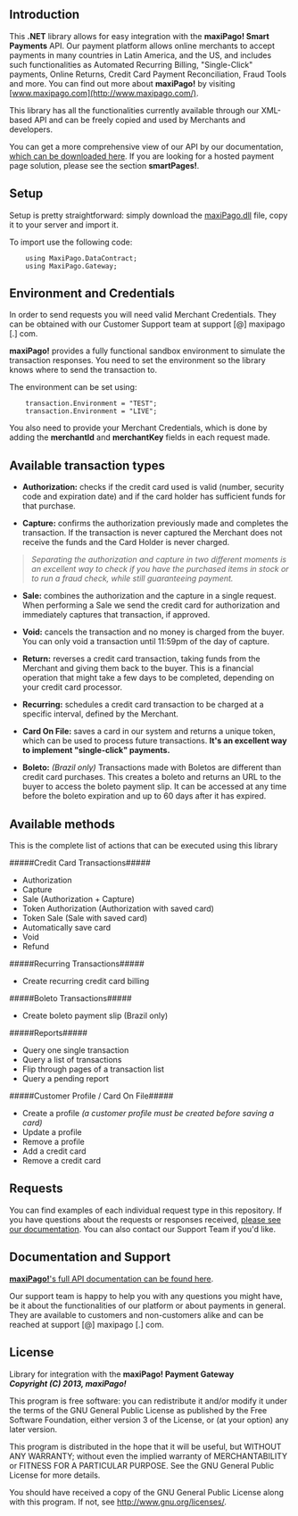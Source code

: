 ## Introduction ##

This **.NET** library allows for easy integration with the **maxiPago! Smart Payments** API. Our payment platform allows online merchants to accept payments in many countries in Latin America, and the US, and includes such functionalities as Automated Recurring Billing, "Single-Click" payments, Online Returns, Credit Card Payment Reconciliation, Fraud Tools and more. You can find out more about **maxiPago!** by visiting [www.maxipago.com](http://www.maxipago.com/).

This library has all the functionalities currently available through our XML-based API and can be freely copied and used by Merchants and developers.

You can get a more comprehensive view of our API by our documentation, [which can be downloaded here](http://www.maxipago.com/docs/maxiPago_API_Latest.pdf). If you are looking for a hosted payment page solution, please see the section **smartPages!**.


## Setup ##

Setup is pretty straightforward: simply download the [maxiPago.dll](http://www.maxipago.com/docs/maxiPago.dll.zip) file, copy it to your server and import it.

To import use the following code:

```dotnet
	using MaxiPago.DataContract;
	using MaxiPago.Gateway;
```

## Environment and Credentials ##

In order to send requests you will need valid Merchant Credentials. They can be obtained with our Customer Support team at support [@] maxipago [.] com.

**maxiPago!** provides a fully functional sandbox environment to simulate the transaction responses. You need to set the environment so the library knows where to send the transaction to.

The environment can be set using:

```dotnet
	transaction.Environment = "TEST";
	transaction.Environment = "LIVE";
```

You also need to provide your Merchant Credentials, which is done by adding the **merchantId** and **merchantKey** fields in each request made.


## Available transaction types ##

* **Authorization:** checks if the credit card used is valid (number, security code and expiration date) and if the card holder has sufficient funds for that purchase.

* **Capture:** confirms the authorization previously made and completes the transaction. If the transaction is never captured the Merchant does not receive the funds and the Card Holder is never charged.

>*Separating the authorization and capture in two different moments is an excellent way to check if you have the purchased items in stock or to run a fraud check, while still guaranteeing payment.*

* **Sale:** combines the authorization and the capture in a single request. When performing a Sale we send the credit card for authorization and immediately captures that transaction, if approved.

* **Void:** cancels the transaction and no money is charged from the buyer. You can only void a transaction until 11:59pm of the day of capture.

* **Return:** reverses a credit card transaction, taking funds from the Merchant and giving them back to the buyer. This is a financial operation that might take a few days to be completed, depending on your credit card processor.

* **Recurring:** schedules a credit card transaction to be charged at a specific interval, defined by the Merchant.

* **Card On File:** saves a card in our system and returns a unique token, which can be used to process future transactions. **It's an excellent way to implement "single-click" payments.**

* **Boleto:** *(Brazil only)* Transactions made with Boletos are different than credit card purchases. This creates a boleto and returns an URL to the buyer to access the boleto payment slip. It can be accessed at any time before the boleto expiration and up to 60 days after it has expired.


## Available methods ##

This is the complete list of actions that can be executed using this library

#####Credit Card Transactions#####
* Authorization
* Capture
* Sale (Authorization + Capture)
* Token Authorization (Authorization with saved card) 
* Token Sale (Sale with saved card)
* Automatically save card 
* Void
* Refund
 
#####Recurring Transactions#####
* Create recurring credit card billing 
 
#####Boleto Transactions#####
* Create boleto payment slip (Brazil only)

#####Reports#####
* Query one single transaction 
* Query a list of transactions 
* Flip through pages of a transaction list 
* Query a pending report 

#####Customer Profile / Card On File#####
* Create a profile *(a customer profile must be created before saving a card)*
* Update a profile 
* Remove a profile 
* Add a credit card
* Remove a credit card


## Requests ##

You can find examples of each individual request type in this repository. If you have questions about the requests or responses received, [please see our documentation](http://www.maxipago.com/docs/maxiPago_API_Latest.pdf). You can also contact our Support Team if you'd like.


## Documentation and Support ##

[**maxiPago!**'s full API documentation can be found here](http://www.maxipago.com/docs/maxiPago_API_Latest.pdf).

Our support team is happy to help you with any questions you might have, be it about the functionalities of our platform or about payments in general. They are available to customers and non-customers alike and can be reached at support [@] maxipago [.] com.

## License ##

Library for integration with the **maxiPago! Payment Gateway**     
**_Copyright (C) 2013, maxiPago!_**        
                                                                      
This program is free software: you can redistribute it and/or modify  it under the terms of the GNU General Public License as published by the Free Software Foundation, either version 3 of the License, or (at your option) any later version.                                   
                                                                      
This program is distributed in the hope that it will be useful, but WITHOUT ANY WARRANTY; without even the implied warranty of MERCHANTABILITY or FITNESS FOR A PARTICULAR PURPOSE.  See the GNU General Public License for more details.                          
                                                                      
You should have received a copy of the GNU General Public License along with this program. If not, see <http://www.gnu.org/licenses/>.